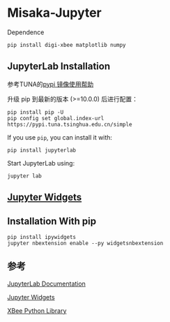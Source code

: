 # Misaka-Jupyter

Dependence

```
pip install digi-xbee matplotlib numpy 
```



## JupyterLab Installation

参考TUNA的[pypi 镜像使用帮助](https://mirrors.tuna.tsinghua.edu.cn/help/pypi/)

升级 pip 到最新的版本 (>=10.0.0) 后进行配置：

```
pip install pip -U
pip config set global.index-url https://pypi.tuna.tsinghua.edu.cn/simple
```

If you use `pip`, you can install it with:

```
pip install jupyterlab
```

Start JupyterLab using:

```
jupyter lab
```



## [Jupyter Widgets](https://ipywidgets.readthedocs.io/en/latest/index.html#)

## Installation With pip

```
pip install ipywidgets
jupyter nbextension enable --py widgetsnbextension
```



## 参考

[JupyterLab Documentation](https://jupyterlab.readthedocs.io/)

[Jupyter Widgets](https://ipywidgets.readthedocs.io/en/latest/index.html#)

[XBee Python Library](https://xbplib.readthedocs.io/en/stable/index.html)

